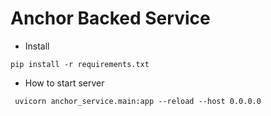 # Anchor Backed Service

* Install
```shell
pip install -r requirements.txt
```

* How to start server
```shell
 uvicorn anchor_service.main:app --reload --host 0.0.0.0
```
